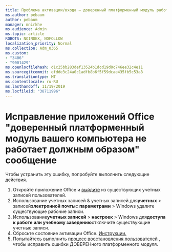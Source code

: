 ```yaml
---
title: Проблема активации/входа — доверенный платформенный модуль работает
ms.author: pebaum
author: pebaum
manager: mnirkhe
ms.audience: Admin
ms.topic: article
ROBOTS: NOINDEX, NOFOLLOW
localization_priority: Normal
ms.collection: Adm_O365
ms.custom:
- "3406"
- "9001429"
ms.openlocfilehash: d1c25bb283def13524b1dcd19d0c746ee32c4e11
ms.sourcegitcommit: efdde3c24a0c1adfb8b6f5f59dcae435fb5c53a8
ms.translationtype: MT
ms.contentlocale: ru-RU
ms.lasthandoff: 11/19/2019
ms.locfileid: "38711996"
---
```

# <a name="fixing-the-office-apps-your-computers-trusted-platform-module-is-not-functioning-properly-message"></a>Исправление приложений Office "доверенный платформенный модуль вашего компьютера не работает должным образом" сообщение

Чтобы устранить эту ошибку, попробуйте выполнить следующие действия.

1. Откройте приложение Office и [выйдите](https://support.office.com/article/5a20dc11-47e9-4b6f-945d-478cb6d92071) из существующих учетных записей пользователей.   
2. Использование учетных записей & учетных записей для**учетных** > записей**электронной почты**с **параметрами** > Windows удалите существующие рабочие записи. 
3. Использование**учетных записей** >  **настроек** > Windows для**доступа к работе или учебному заведению**отключите существующие учетные записи. 
4. Сбросьте состояние активации Office. [Инструкции.](https://docs.microsoft.com/office365/troubleshoot/activation/reset-office-365-proplus-activation-state
)
5. Попытайтесь выполнить [процесс восстановления пользователей](https://docs.microsoft.com/office365/troubleshoot/administration/connection-issue-when-sign-in-office-2016#symptom-2) , чтобы исправить ошибки ДОВЕРЕНного платформенного модуля.